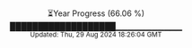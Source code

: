<p align="center">
⏳Year Progress (66.06 %) <br>
███████████████████▁▁▁▁▁▁▁▁▁▁▁ <br>
<sub>Updated: Thu, 29 Aug 2024 18:26:04 GMT</sub>
</p>

